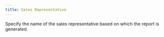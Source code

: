 ```yaml
---
title: Sales Representative
---
```



Specify the name of the sales representative based on which the report  is generated.
